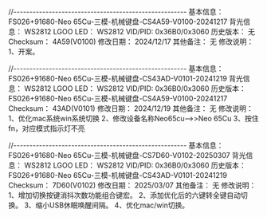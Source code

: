//------------------------------------------------------
基本信息：  FS026+91680-Neo 65Cu-三模-机械键盘-CS4A59-V0100-20241217
背光信息：  WS2812
LGOO LED：  WS2812
VID/PID:	0x36B0/0x3060
历史版本：  无
Checksum：  4A59(V0100)
修改日期：  2024/12/17
其他备注：  无
修改说明：
	1、开案。


//------------------------------------------------------
基本信息：  FS026+91680-Neo 65Cu-三模-机械键盘-CS43AD-V0101-20241219
背光信息：  WS2812
LGOO LED：  WS2812
VID/PID:	0x36B0/0x3060
历史版本：  FS026+91680-Neo 65Cu-三模-机械键盘-CS4A59-V0100-20241217
Checksum：  43AD(V0101)
修改日期：  2024/12/19
其他备注：  无
修改说明：
	1、优化mac系统win系统切换
    2、修改设备名称Neo65cu-->>Neo 65Cu
    3、按住fn，对应模式指示灯不亮



//------------------------------------------------------
基本信息：  FS026+91680-Neo 65Cu-三模-机械键盘-CS7D60-V0102-20250307
背光信息：  WS2812
LGOO LED：  WS2812
VID/PID:	0x36B0/0x3060
历史版本：  FS026+91680-Neo 65Cu-三模-机械键盘-CS43AD-V0101-20241219
Checksum：  7D60(V0102)
修改日期：  2025/03/07
其他备注：  无
修改说明：
	1、增加切换按键消抖次数功能组合键宏。
    2、添加优化后的六键转全键自动切换。
    3、缩小USB休眠唤醒间隔。
    4、优化mac/win切换。

